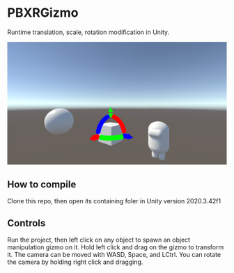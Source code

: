 # PBXRGizmo
Runtime translation, scale, rotation modification in Unity.

![Screenshot of the program running. 3 objects are floating in space, the middle object has a tool on it for translation, rotation, and scaling.](Screenshot.png)
 
## How to compile
Clone this repo, then open its containing foler in Unity version 2020.3.42f1

## Controls
Run the project, then left click on any object to spawn an object manipulation gizmo on it. Hold left click and drag on the gizmo to transform it.
The camera can be moved with WASD, Space, and LCtrl. You can rotate the camera by holding right click and dragging.
